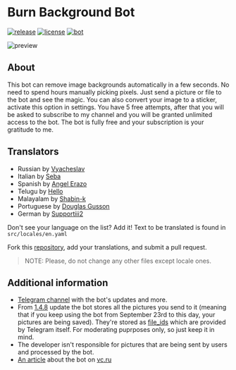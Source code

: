 # Burn Background Bot

[![release](https://img.shields.io/badge/release-v2.0.6-green.svg?style=flat)]()
[![license](https://img.shields.io/github/license/s0ftik3/burnbg-bot)]()
[![bot](https://img.shields.io/badge/Bot-Telegram-blue)](https://t.me/burnbgbot)

![preview](https://i.ibb.co/dKxZf5G/preview.png)

## About

This bot can remove image backgrounds automatically in a few seconds. No need to spend hours manually picking pixels. Just send a picture or file to the bot and see the magic. You can also convert your image to a sticker, activate this option in settings. You have 5 free attempts, after that you will be asked to subscribe to my channel and you will be granted unlimited access to the bot. The bot is fully free and your subscription is your gratitude to me.

## Translators

-   Russian by [Vyacheslav](https://t.me/vychs)
-   Italian by [Seba](https://t.me/probably_dead)
-   Spanish by [Angel Erazo](https://t.me/aerazo)
-   Telugu by [Hello](https://t.me/Udaycab)
-   Malayalam by [Shabin-k](https://github.com/SHABIN-K)
-   Portuguese by [Douglas Gusson](https://t.me/gussond)
-   German by [Supportiii2](https://github.com/Supportiii2)

Don't see your language on the list? Add it!
Text to be translated is found in `src/locales/en.yaml`

Fork this [repository](https://github.com/s0ftik3/burnbg-bot), add your translations, and submit a pull request.

> NOTE: Please, do not change any other files except locale ones.

## Additional information

-   [Telegram channel](https://t.me/softik) with the bot's updates and more.
-   From [1.4.8](https://github.com/s0ftik3/burnbg-bot/commit/38927527e873f2b9640387f4ff7703ca7a070175) update the bot stores all the pictures you send to it (meaning that if you keep using the bot from September 23rd to this day, your pictures are being saved). They're stored as [file_ids](https://core.telegram.org/bots/api#file) which are provided by Telegram itself. For moderating puprposes only, so just keep it in mind.
-   The developer isn't responsible for pictures that are being sent by users and processed by the bot.
-   [An article](https://vc.ru/tribuna/309559-lyubitelyam-avtomatizacii-post) about the bot on [vc.ru](https://vc.ru)
